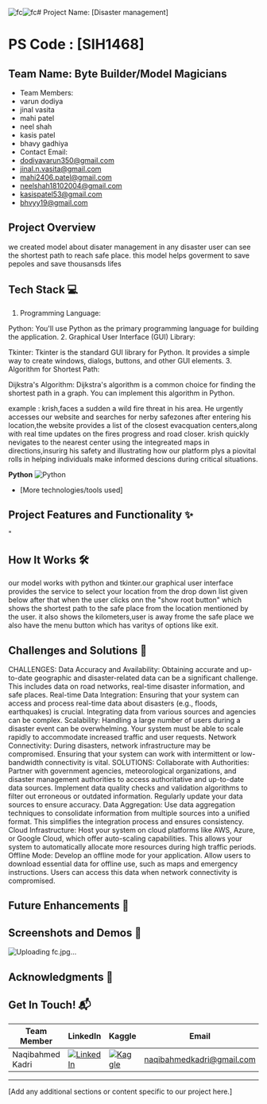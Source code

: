 ![fc](https://github.com/bhavy1233/Data-Sonic/assets/146067500/cfdb09e7-8bcf-4987-bb5b-d5c421d1a7a2)![fc](https://github.com/bhavy1233/Data-Sonic/assets/146067500/66e722cf-0a32-4fd9-9603-bdf66b6b8af3)# Project Name: [Disaster management]
# PS Code : [SIH1468] 

## Team Name: Byte Builder/Model Magicians
- Team Members:
- varun dodiya
- jinal vasita
- mahi patel
- neel shah
- kasis patel
- bhavy gadhiya
- Contact Email:
- dodiyavarun350@gmail.com
- jinal.n.vasita@gmail.com
- mahi2406.patel@gmail.com
- neelshah18102004@gmail.com
- kasispatel53@gmail.com
- bhvyy19@gmail.com
## Project Overview
we created model about disater management in any disaster user can see the shortest path to reach safe place. this model helps goverment to save pepoles  and save thousansds lifes
## Tech Stack 💻


1. Programming Language:

Python: You'll use Python as the primary programming language for building the application.
2. Graphical User Interface (GUI) Library:

Tkinter: Tkinter is the standard GUI library for Python. It provides a simple way to create windows, dialogs, buttons, and other GUI elements.
3. Algorithm for Shortest Path:

Dijkstra's Algorithm: Dijkstra's algorithm is a common choice for finding the shortest path in a graph. You can implement this algorithm in Python.

example :
krish,faces a sudden a wild fire threat in his area. He urgently accesses our website and searches  for nerby safezones after entering his location,the website provides a list of the closest evacquation centers,along with real time updates on the fires progress and road closer. krish quickly nevigates to the nearest center using the integreated maps in directions,insurirg his safety and illustrating how our platform plys a piovital rolls in helping individuals make informed descions during critical situations. 

**Python** <img src="https://img.shields.io/badge/Python-3776AB?style=for-the-badge&logo=python" alt="Python">
* [More technologies/tools used]


## Project Features and Functionality ✨
"


## How It Works 🛠️
our model works with python and tkinter.our graphical user interface provides the service to select your location from the drop down list given below after that when the user clicks onn the "show root button" which shows the shortest path to the safe place from the location mentioned by the user. it also shows the kilometers,user is away frome the safe place we also have the menu button which has varitys of options like exit.

## Challenges and Solutions 🧠
CHALLENGES:
Data Accuracy and Availability: Obtaining accurate and up-to-date geographic and disaster-related data can be a significant challenge. This includes data on road networks, real-time disaster information, and safe places.
Real-time Data Integration: Ensuring that your system can access and process real-time data about disasters (e.g., floods, earthquakes) is crucial. Integrating data from various sources and agencies can be complex.
Scalability: Handling a large number of users during a disaster event can be overwhelming. Your system must be able to scale rapidly to accommodate increased traffic and user requests.
Network Connectivity: During disasters, network infrastructure may be compromised. Ensuring that your system can work with intermittent or low-bandwidth connectivity is vital.
SOLUTIONS:
Collaborate with Authorities: Partner with government agencies, meteorological organizations, and disaster management authorities to access authoritative and up-to-date data sources. Implement data quality checks and validation algorithms to filter out erroneous or outdated information. Regularly update your data sources to ensure accuracy.
Data Aggregation: Use data aggregation techniques to consolidate information from multiple sources into a unified format. This simplifies the integration process and ensures consistency.
Cloud Infrastructure: Host your system on cloud platforms like AWS, Azure, or Google Cloud, which offer auto-scaling capabilities. This allows your system to automatically allocate more resources during high traffic periods.
Offline Mode: Develop an offline mode for your application. Allow users to download essential data for offline use, such as maps and emergency instructions. Users can access this data when network connectivity is compromised.
## Future Enhancements 🚧


## Screenshots and Demos 📸
![Uploading fc.jpg…]()




## Acknowledgments 🙌


## Get In Touch! 📬


| Team Member | LinkedIn | Kaggle | Email |
|---|---|---|---|
| Naqibahmed Kadri | [![LinkedIn](https://img.shields.io/badge/LinkedIn-%230077B5.svg?style=for-the-badge&logo=linkedin)](https://www.linkedin.com/in/naqibahmed-kadri/) | [![Kaggle](https://img.shields.io/badge/Kaggle-%2320B2AA.svg?style=for-the-badge&logo=kaggle)](https://www.kaggle.com/nakibahmedkadri) | [naqibahmedkadri@gmail.com](mailto:naqibahmedkadri@gmail.com) |



---


[Add any additional sections or content specific to our project here.]
